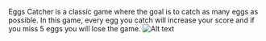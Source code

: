 Eggs Catcher is a classic game where the goal is to catch as many eggs as possible. In this game, every egg you catch will increase your score and if you miss 5 eggs you will lose the game.
![Alt text](image.png)